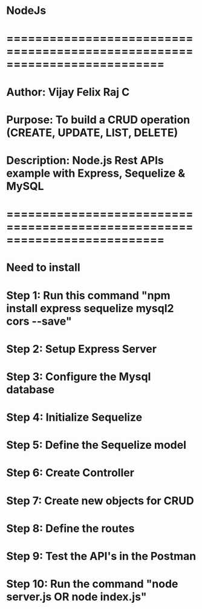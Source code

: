 # NodeJs
# ==========================================================================
# Author: Vijay Felix Raj C
# Purpose: To build a CRUD operation (CREATE, UPDATE, LIST, DELETE)
# Description: Node.js Rest APIs example with Express, Sequelize & MySQL
# ==========================================================================
# Need to install 
# Step 1: Run this command "npm install express sequelize mysql2 cors --save"
# Step 2: Setup Express Server
# Step 3: Configure the Mysql database
# Step 4: Initialize Sequelize
# Step 5: Define the Sequelize model
# Step 6: Create Controller
# Step 7: Create new objects for CRUD
# Step 8: Define the routes
# Step 9: Test the API's in the Postman
# Step 10: Run the command "node server.js OR node index.js"